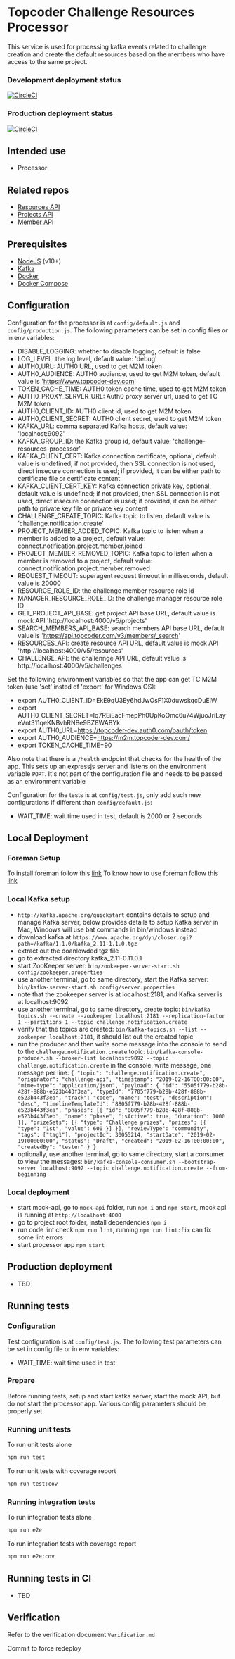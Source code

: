 # Topcoder Challenge Resources Processor

This service is used for processing kafka events related to challenge creation and create the default resources based on the members who have access to the same project.

### Development deployment status
[![CircleCI](https://circleci.com/gh/topcoder-platform/resource-processor/tree/develop.svg?style=svg)](https://circleci.com/gh/topcoder-platform/resource-processor/tree/develop)

### Production deployment status
[![CircleCI](https://circleci.com/gh/topcoder-platform/resource-processor/tree/master.svg?style=svg)](https://circleci.com/gh/topcoder-platform/resource-processor/tree/master)

## Intended use
- Processor

## Related repos

- [Resources API](https://github.com/topcoder-platform/resources-api)
- [Projects API](https://github.com/topcoder-platform/projects-api)
- [Member API](https://github.com/appirio-tech/ap-member-microservice)

## Prerequisites

-  [NodeJS](https://nodejs.org/en/) (v10+)
-  [Kafka](https://kafka.apache.org/)
-  [Docker](https://www.docker.com/)
-  [Docker Compose](https://docs.docker.com/compose/)

## Configuration

Configuration for the processor is at `config/default.js` and `config/production.js`.
The following parameters can be set in config files or in env variables:

- DISABLE_LOGGING: whether to disable logging, default is false
- LOG_LEVEL: the log level, default value: 'debug'
- AUTH0_URL: AUTH0 URL, used to get M2M token
- AUTH0_AUDIENCE: AUTH0 audience, used to get M2M token, default value is 'https://www.topcoder-dev.com'
- TOKEN_CACHE_TIME: AUTH0 token cache time, used to get M2M token
- AUTH0_PROXY_SERVER_URL: Auth0 proxy server url, used to get TC M2M token
- AUTH0_CLIENT_ID: AUTH0 client id, used to get M2M token
- AUTH0_CLIENT_SECRET: AUTH0 client secret, used to get M2M token
- KAFKA_URL: comma separated Kafka hosts, default value: 'localhost:9092'
- KAFKA_GROUP_ID: the Kafka group id, default value: 'challenge-resources-processor'
- KAFKA_CLIENT_CERT: Kafka connection certificate, optional, default value is undefined;
    if not provided, then SSL connection is not used, direct insecure connection is used;
    if provided, it can be either path to certificate file or certificate content
- KAFKA_CLIENT_CERT_KEY: Kafka connection private key, optional, default value is undefined;
    if not provided, then SSL connection is not used, direct insecure connection is used;
    if provided, it can be either path to private key file or private key content
- CHALLENGE_CREATE_TOPIC: Kafka topic to listen, default value is 'challenge.notification.create'
- PROJECT_MEMBER_ADDED_TOPIC: Kafka topic to listen when a member is added to a project, default value: connect.notification.project.member.joined
- PROJECT_MEMBER_REMOVED_TOPIC: Kafka topic to listen when a member is removed to a project, default value: connect.notification.project.member.removed
- REQUEST_TIMEOUT: superagent request timeout in milliseconds, default value is 20000
- RESOURCE_ROLE_ID: the challenge member resource role id
- MANAGER_RESOURCE_ROLE_ID: the challenge manager resource role ID
- GET_PROJECT_API_BASE: get project API base URL, default value is mock API 'http://localhost:4000/v5/projects'
- SEARCH_MEMBERS_API_BASE: search members API base URL, default value is 'https://api.topcoder.com/v3/members/_search'
- RESOURCES_API: create resource API URL, default value is mock API 'http://localhost:4000/v5/resources'
- CHALLENGE_API: the challennge API URL, default value is http://localhost:4000/v5/challenges


Set the following environment variables so that the app can get TC M2M token (use 'set' insted of 'export' for Windows OS):

- export AUTH0_CLIENT_ID=EkE9qU3Ey6hdJwOsF1X0duwskqcDuElW
- export AUTH0_CLIENT_SECRET=Iq7REiEacFmepPh0UpKoOmc6u74WjuoJriLayeVnt311qeKNBvhRNBe9BZ8WABYk
- export AUTH0_URL=https://topcoder-dev.auth0.com/oauth/token
- export AUTH0_AUDIENCE=https://m2m.topcoder-dev.com/
- export TOKEN_CACHE_TIME=90

Also note that there is a `/health` endpoint that checks for the health of the app. This sets up an expressjs server and listens on the environment variable `PORT`. It's not part of the configuration file and needs to be passed as an environment variable


Configuration for the tests is at `config/test.js`, only add such new configurations if different than `config/default.js`:
- WAIT_TIME: wait time used in test, default is 2000 or 2 seconds

## Local Deployment

### Foreman Setup
To install foreman follow this [link](https://theforeman.org/manuals/1.24/#3.InstallingForeman)
To know how to use foreman follow this [link](https://theforeman.org/manuals/1.24/#2.Quickstart) 
### Local Kafka setup

- `http://kafka.apache.org/quickstart` contains details to setup and manage Kafka server,
  below provides details to setup Kafka server in Mac, Windows will use bat commands in bin/windows instead
- download kafka at `https://www.apache.org/dyn/closer.cgi?path=/kafka/1.1.0/kafka_2.11-1.1.0.tgz`
- extract out the doanlowded tgz file
- go to extracted directory kafka_2.11-0.11.0.1
- start ZooKeeper server:
  `bin/zookeeper-server-start.sh config/zookeeper.properties`
- use another terminal, go to same directory, start the Kafka server:
  `bin/kafka-server-start.sh config/server.properties`
- note that the zookeeper server is at localhost:2181, and Kafka server is at localhost:9092
- use another terminal, go to same directory, create topic:
  `bin/kafka-topics.sh --create --zookeeper localhost:2181 --replication-factor 1 --partitions 1 --topic challenge.notification.create`
- verify that the topics are created:
  `bin/kafka-topics.sh --list --zookeeper localhost:2181`,
  it should list out the created topic
- run the producer and then write some message into the console to send to the `challenge.notification.create` topic:
  `bin/kafka-console-producer.sh --broker-list localhost:9092 --topic challenge.notification.create`
  in the console, write message, one message per line:
  `{ "topic": "challenge.notification.create", "originator": "challenge-api", "timestamp": "2019-02-16T00:00:00", "mime-type": "application/json", "payload": { "id": "5505f779-b28b-428f-888b-e523b443f3ea", "typeId": "7705f779-b28b-428f-888b-e523b443f3ea", "track": "code", "name": "test", "description": "desc", "timelineTemplateId": "8805f779-b28b-428f-888b-e523b443f3ea", "phases": [{ "id": "8805f779-b28b-428f-888b-e523b443f3eb", "name": "phase", "isActive": true, "duration": 1000 }], "prizeSets": [{ "type": "Challenge prizes", "prizes": [{ "type": "1st", "value": 600 }] }], "reviewType": "community", "tags": ["tag1"], "projectId": 30055214, "startDate": "2019-02-19T00:00:00", "status": "Draft", "created": "2019-02-16T00:00:00", "createdBy": "tester" } }`
- optionally, use another terminal, go to same directory, start a consumer to view the messages:
  `bin/kafka-console-consumer.sh --bootstrap-server localhost:9092 --topic challenge.notification.create --from-beginning`


### Local deployment

- start mock-api, go to `mock-api` folder, run `npm i` and `npm start`, mock api is running at `http://localhost:4000`
- go to project root folder, install dependencies `npm i`
- run code lint check `npm run lint`, running `npm run lint:fix` can fix some lint errors
- start processor app `npm start`


## Production deployment
- TBD

## Running tests

### Configuration
Test configuration is at `config/test.js`. 
The following test parameters can be set in config file or in env variables:
- WAIT_TIME: wait time used in test

### Prepare
Before running tests, setup and start kafka server, start the mock API, but do not start the processor app.
 Various config parameters should be properly set.

### Running unit tests
To run unit tests alone
```bash
npm run test
```
To run unit tests with coverage report
```bash
npm run test:cov
```
### Running integration tests
To run integration tests alone
```bash
npm run e2e
```
To run integration tests with coverage report
```bash
npm run e2e:cov
```

## Running tests in CI

- TBD

## Verification

Refer to the verification document `Verification.md`

Commit to force redeploy
